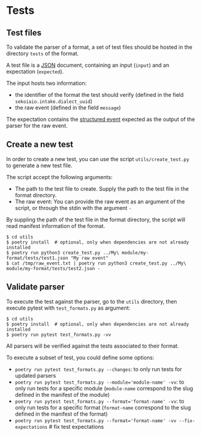 # Tests

## Test files

To validate the parser of a format, a set of test files should be hosted in the directory `tests` of the format.

A test file is a [JSON](https://json.org) document, containing an input (`input`) and an expectation (`expected`).

The input hosts two information:

- the identifier of the format the test should verify (defined in the field `sekoiaio.intake.dialect_uuid`)
- the raw event (defined in the field `message`)

The expectation contains the [structured event](structured_event.md) expected as the output of the parser for the raw event.

## Create a new test

In order to create a new test, you can use the script `utils/create_test.py` to generate a new test file.

The script accept the following arguments:

- The path to the test file to create. Supply the path to the test file in the format directory.
- The raw event: You can provide the raw event as an argument of the script, or through the stdin with the argument `-`

By suppling the path of the test file in the format directory, the script will read manifest information of the format.

```shell
$ cd utils
$ poetry install  # optional, only when dependencies are not already installed
$ poetry run python3 create_test.py ../My\ module/my-format/tests/test1.json "My raw event"
$ cat /tmp/raw_event.txt | poetry run python3 create_test.py ../My\ module/my-format/tests/test2.json -
```

## Validate parser

To execute the test against the parser, go to the `utils` directory, then execute pytest with `test_formats.py` as argument:

```shell
$ cd utils
$ poetry install  # optional, only when dependencies are not already installed
$ poetry run pytest test_formats.py -vv
```

All parsers will be verified against the tests associated to their format.

To execute a subset of test, you could define some options:

- `poetry run pytest test_formats.py --changes`: to only run tests for updated parsers
- `poetry run pytest test_formats.py --module='module-name' -vv`: to only run tests for a specific module (`module-name` correspond to the slug defined in the manifest of the module)
- `poetry run pytest test_formats.py --format='format-name' -vv`: to only run tests for a specific format (`format-name` correspond to the slug defined in the manifest of the format)
- `poetry run pytest test_formats.py --format='format-name' -vv --fix-expectations` # fix test expectations
